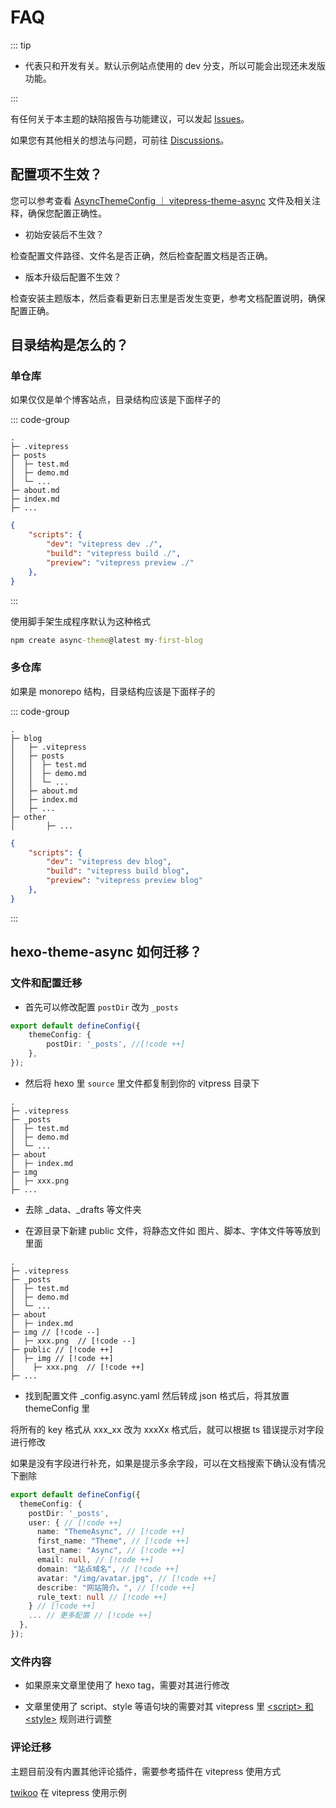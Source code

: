 # FAQ

::: tip

- <Badge text="dev" vertical="middle"/> 代表只和开发有关。默认示例站点使用的 dev 分支，所以可能会出现还未发版功能。

:::

有任何关于本主题的缺陷报告与功能建议，可以发起 [Issues](https://github.com/MaLuns/vitepress-theme-async/issues)。

如果您有其他相关的想法与问题，可前往 [Discussions](https://github.com/MaLuns/vitepress-theme-async/discussions)。

## 配置项不生效？

您可以参考查看 [AsyncThemeConfig ｜ vitepress-theme-async](hhttps://github.com/MaLuns/vitepress-theme-async/blob/main/packages/vitepress-theme-async/types/theme.d.ts) 文件及相关注释，确保您配置正确性。

- 初始安装后不生效？

检查配置文件路径、文件名是否正确，然后检查配置文档是否正确。

- 版本升级后配置不生效？

检查安装主题版本，然后查看更新日志里是否发生变更，参考文档配置说明，确保配置正确。

## 目录结构是怎么的？

### 单仓库

如果仅仅是单个博客站点，目录结构应该是下面样子的

::: code-group

```[目录结构]
.
├─ .vitepress
├─ posts
│  ├─ test.md
│  ├─ demo.md
│  └─ ...
├─ about.md
├─ index.md
├─ ...
```

```json [package.json]
{
	"scripts": {
		"dev": "vitepress dev ./",
		"build": "vitepress build ./",
		"preview": "vitepress preview ./"
	},
}
```

:::

使用脚手架生成程序默认为这种格式

```cmd
npm create async-theme@latest my-first-blog
```

### 多仓库

如果是 monorepo 结构，目录结构应该是下面样子的

::: code-group

```[目录结构]
.
├─ blog
│	├─ .vitepress
│	├─ posts
│	│  ├─ test.md
│	│  ├─ demo.md
│	│  └─ ...
│	├─ about.md
│	├─ index.md
│	├─ ...
├─ other
│		├─ ...
```

```json [package.json]
{
	"scripts": {
		"dev": "vitepress dev blog",
		"build": "vitepress build blog",
		"preview": "vitepress preview blog"
	},
}
```

:::

## hexo-theme-async 如何迁移？

### 文件和配置迁移

- 首先可以修改配置 `postDir` 改为 `_posts`

```ts
export default defineConfig({
	themeConfig: {
		postDir: '_posts', //[!code ++]
	},
});
```

- 然后将 hexo 里 `source` 里文件都复制到你的 vitpress 目录下

```
.
├─ .vitepress
├─ _posts
│  ├─ test.md
│  ├─ demo.md
│  └─ ...
├─ about
│  ├─ index.md
├─ img
│  ├─ xxx.png
├─ ...
```

- 去除 \_data、\_drafts 等文件夹

- 在源目录下新建 public 文件，将静态文件如 图片、脚本、字体文件等等放到里面

```
.
├─ .vitepress
├─ _posts
│  ├─ test.md
│  ├─ demo.md
│  └─ ...
├─ about
│  ├─ index.md
├─ img // [!code --]
│  ├─ xxx.png  // [!code --]
├─ public // [!code ++]
│  ├─ img // [!code ++]
│  	 ├─ xxx.png  // [!code ++]
├─ ...
```

- 找到配置文件 \_config.async.yaml 然后转成 json 格式后，将其放置 themeConfig 里

将所有的 key 格式从 xxx_xx 改为 xxxXx 格式后，就可以根据 ts 错误提示对字段进行修改

如果是没有字段进行补充，如果是提示多余字段，可以在文档搜索下确认没有情况下删除

```ts
export default defineConfig({
  themeConfig: {
    postDir: '_posts',
    user: { // [!code ++]
      name: "ThemeAsync", // [!code ++]
      first_name: "Theme", // [!code ++]
      last_name: "Async", // [!code ++]
      email: null, // [!code ++]
      domain: "站点域名", // [!code ++]
      avatar: "/img/avatar.jpg", // [!code ++]
      describe: "网站简介。", // [!code ++]
      rule_text: null // [!code ++]
    } // [!code ++]
    ... // 更多配置 // [!code ++]
  },
});
```

### 文件内容

- 如果原来文章里使用了 hexo tag，需要对其进行修改

- 文章里使用了 script、style 等语句块的需要对其 vitepress 里 [\<script> 和 \<style>](https://vitepress.dev/zh/guide/using-vue#script-and-style)
  规则进行调整

### 评论迁移

主题目前没有内置其他评论插件，需要参考插件在 vitepress 使用方式

[twikoo](https://github.com/twikoojs/twikoo/blob/main/docs/.vitepress/theme/Twikoo.vue) 在 vitepress 使用示例
